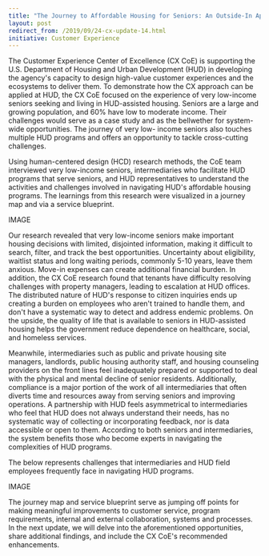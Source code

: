 ```yaml
---
title: "The Journey to Affordable Housing for Seniors: An Outside-In Approach to Improving HUD Operations and Transforming Customer Experience"
layout: post
redirect_from: /2019/09/24-cx-update-14.html
initiative: Customer Experience
---
```


The Customer Experience Center of Excellence (CX CoE) is supporting the U.S. Department of Housing and Urban Development (HUD)
in developing the agency's capacity to design high-value customer experiences and the ecosystems to deliver them. To 
demonstrate how the CX approach can be applied at HUD, the CX CoE focused on the experience of very low-income seniors 
seeking and living in HUD-assisted housing. Seniors are a large and growing population, and 60% have low to moderate income. 
Their challenges would serve as a case study and as the bellwether for system-wide opportunities. The journey of very 
low- income seniors also touches multiple HUD programs and offers an opportunity to tackle cross-cutting challenges.

Using human-centered design (HCD) research methods, the CoE team interviewed very low-income seniors, intermediaries who 
facilitate HUD programs that serve seniors, and HUD representatives to understand the activities and challenges involved in 
navigating HUD's affordable housing programs. The learnings from this research were visualized in a journey map and via a 
service blueprint. 

IMAGE

Our research revealed that very low-income seniors make important housing decisions with limited, disjointed information, 
making it difficult to search, filter, and track the best opportunities. Uncertainty about eligibility, waitlist status and 
long waiting periods, commonly 5-10 years, leave them anxious. Move-in expenses can create additional financial burden. In 
addition, the CX CoE research found that tenants have difficulty resolving challenges with property managers, leading to 
escalation at HUD offices. The distributed nature of HUD's response to citizen inquiries ends up creating a burden on employees who aren't trained to handle them, and don't have a systematic way to detect and address endemic problems. On the upside, the quality of life that is available to seniors in HUD-assisted housing helps the government reduce dependence on healthcare, social, and homeless services. 

Meanwhile, intermediaries such as public and private housing site managers, landlords, public housing authority staff, and 
housing counseling providers on the front lines feel inadequately prepared or supported to deal with the physical and mental 
decline of senior residents. Additionally, compliance is a major portion of the work of all intermediaries that often diverts 
time and resources away from serving seniors and improving operations. A partnership with HUD feels asymmetrical to 
intermediaries who feel that HUD does not always understand their needs, has no systematic way of collecting or incorporating 
feedback, nor is data accessible or open to them. According to both seniors and intermediaries, the system benefits those who 
become experts in navigating the complexities of HUD programs. 

The below represents challenges that intermediaries and HUD field employees frequently face in navigating HUD programs.

IMAGE

The journey map and service blueprint serve as jumping off points for making meaningful improvements to customer service, 
program requirements, internal and external collaboration, systems and processes. In the next update, we will delve into 
the aforementioned opportunities, share additional findings, and include the CX CoE's recommended enhancements.

